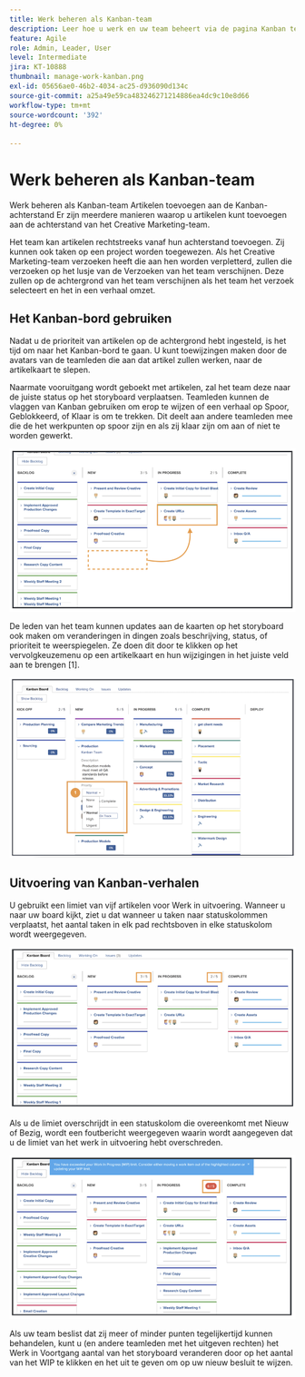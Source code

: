```yaml
---
title: Werk beheren als Kanban-team
description: Leer hoe u werk en uw team beheert via de pagina Kanban teams.
feature: Agile
role: Admin, Leader, User
level: Intermediate
jira: KT-10888
thumbnail: manage-work-kanban.png
exl-id: 05656ae0-46b2-4034-ac25-d936090d134c
source-git-commit: a25a49e59ca483246271214886ea4dc9c10e8d66
workflow-type: tm+mt
source-wordcount: '392'
ht-degree: 0%

---
```


# Werk beheren als Kanban-team

Werk beheren als Kanban-team Artikelen toevoegen aan de Kanban-achterstand Er zijn meerdere manieren waarop u artikelen kunt toevoegen aan de achterstand van het Creative Marketing-team.

Het team kan artikelen rechtstreeks vanaf hun achterstand toevoegen.
Zij kunnen ook taken op een project worden toegewezen. Als het Creative Marketing-team verzoeken heeft die aan hen worden verpletterd, zullen die verzoeken op het lusje van de Verzoeken van het team verschijnen. Deze zullen op de achtergrond van het team verschijnen als het team het verzoek selecteert en het in een verhaal omzet.


## Het Kanban-bord gebruiken

Nadat u de prioriteit van artikelen op de achtergrond hebt ingesteld, is het tijd om naar het Kanban-bord te gaan. U kunt toewijzingen maken door de avatars van de teamleden die aan dat artikel zullen werken, naar de artikelkaart te slepen.


Naarmate vooruitgang wordt geboekt met artikelen, zal het team deze naar de juiste status op het storyboard verplaatsen. Teamleden kunnen de vlaggen van Kanban gebruiken om erop te wijzen of een verhaal op Spoor, Geblokkeerd, of Klaar is om te trekken. Dit deelt aan andere teamleden mee die de het werkpunten op spoor zijn en als zij klaar zijn om aan of niet te worden gewerkt.

![Kanbankkaarten](assets/kanban-01.png)

De leden van het team kunnen updates aan de kaarten op het storyboard ook maken om veranderingen in dingen zoals beschrijving, status, of prioriteit te weerspiegelen. Ze doen dit door te klikken op het vervolgkeuzemenu op een artikelkaart en hun wijzigingen in het juiste veld aan te brengen [1].

![Kanban card status](assets/kanban-02.png)

## Uitvoering van Kanban-verhalen

U gebruikt een limiet van vijf artikelen voor Werk in uitvoering. Wanneer u naar uw board kijkt, ziet u dat wanneer u taken naar statuskolommen verplaatst, het aantal taken in elk pad rechtsboven in elke statuskolom wordt weergegeven.

![Kanban WIP-limieten](assets/kanban-03.png)

Als u de limiet overschrijdt in een statuskolom die overeenkomt met Nieuw of Bezig, wordt een foutbericht weergegeven waarin wordt aangegeven dat u de limiet van het werk in uitvoering hebt overschreden.

![Overschrijding WIP-limieten](assets/kanban-04.png)

Als uw team beslist dat zij meer of minder punten tegelijkertijd kunnen behandelen, kunt u (en andere teamleden met het uitgeven rechten) het Werk in Voortgang aantal van het storyboard veranderen door op het aantal van het WIP te klikken en het uit te geven om op uw nieuw besluit te wijzen.
